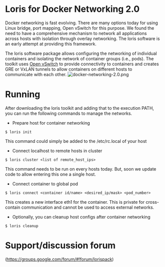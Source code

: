 Loris for Docker Networking 2.0
===============================
Docker networking is fast evolving. There are many options today for
using Linux bridge, port mapping, Open vSwitch for this purpose. We
found the need to have a comprehensive mechanism to network all
applications across hosts with isolation through overlay networking.
The loris software is an early attempt at providing this framework.

The loris software package allows configuring the networking of individual
containers and isolating the network of container groups (i.e., pods).
The toolkit uses [Open vSwitch](http://openvswitch.org) to provide
connectivity to containers and creates GRE or VxLAN tunnels to allow containers
on different hosts to communicate with each other.
![docker-networking-2.0.png](http://lorispack.io/wp-content/uploads/2014/11/docker_vxlan_networking-596x365.png)

# Running
After downloading the loris toolkit and adding that to the execution PATH,
you can run the following commands to manage the networks.

* Prepare host for container networking
```
$ loris init
```
This command could simply be added to the /etc/rc.local of your host

* Connect localhost to remote hosts in cluster
```
$ loris cluster <list of remote_host_ips>
```
This command needs to be run on every hosts today. But, soon
we update code to allow entering this one a single host.

* Connect container to global pod
```
$ loris connect <container id/name> <desired_ip/mask> <pod_number>
```
This creates a new interface eth1 for the container. This is private
for cross-contain communication and cannot be used to access external
networks.

* Optionally, you can cleanup host configs after container networking
```
$ loris cleanup
```

# Support/discussion forum
(https://groups.google.com/forum/#!forum/lorispack)
